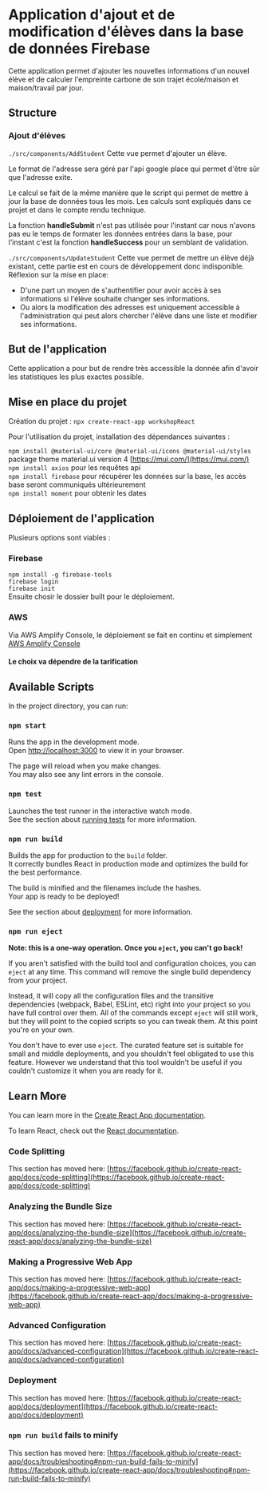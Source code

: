 # Application d'ajout et de modification d'élèves dans la base de données Firebase

Cette application permet d'ajouter les nouvelles informations d'un nouvel élève et de calculer l'empreinte carbone de son trajet école/maison et maison/travail par jour.

## Structure

### Ajout d'élèves
`./src/components/AddStudent`
Cette vue permet d'ajouter un élève.

Le format de l'adresse sera géré par l'api google place qui permet d'être sûr que l'adresse exite.

Le calcul se fait de la même manière que le script qui permet de mettre à jour la base de données tous les mois. Les calculs sont expliqués dans ce projet et dans le compte rendu technique.

La fonction <b>handleSubmit</b> n'est pas utilisée pour l'instant car nous n'avons pas eu le temps de formater les données entrées dans la base, pour l'instant c'est la fonction <b>handleSuccess</b> pour un semblant de validation.

`./src/components/UpdateStudent`
Cette vue permet de mettre un élève déjà existant, cette partie est en cours de développement donc indisponible.
Réflexion sur la mise en place:
- D'une part un moyen de s'authentifier pour avoir accès à ses informations si l'élève souhaite changer ses informations.
- Ou alors la modification des adresses est uniquement accessible à l'administration qui peut alors chercher l'élève dans une liste et modifier ses informations.

## But de l'application

Cette application a pour but de rendre très accessible la donnée afin d'avoir les statistiques les plus exactes possible.

## Mise en place du projet

Création du projet :
`npx create-react-app workshopReact`

Pour l'utilisation du projet, installation des dépendances suivantes :

`npm install @material-ui/core @material-ui/icons @material-ui/styles` <br/> package theme material.ui version 4  [https://mui.com/](https://mui.com/) <br/>
`npm install axios` pour les requêtes api <br/>
`npm install firebase` pour récupérer les données sur la base, les accès base seront communiqués ultérieurement <br/>
`npm install moment` pour obtenir les dates <br/>

## Déploiement de l'application

Plusieurs options sont viables :

### Firebase
`npm install -g firebase-tools`
<br/>`firebase login`
<br/> `firebase init` <br/>
Ensuite chosir le dossier built pour le déploiement.

### AWS

Via AWS Amplify Console, le déploiement se fait en continu et simplement [AWS Amplify Console](https://signin.aws.amazon.com/signin?redirect_uri=https%3A%2F%2Fconsole.aws.amazon.com%2Famplify%2Fhome%3Ffromtb%3Dtrue%26hashArgs%3D%2523%26isauthcode%3Dtrue%26state%3DhashArgsFromTB_us-east-1_f5d0daa6621ab0bc&client_id=arn%3Aaws%3Asignin%3A%3A%3Aconsole%2Famplify&forceMobileApp=0&code_challenge=SV8oZ0IV2-9KasgeCzWX4RnGw8XsNVLjdytLG0dSLGA&code_challenge_method=SHA-256)

#### Le choix va dépendre de la tarification

## Available Scripts

In the project directory, you can run:

### `npm start`

Runs the app in the development mode.\
Open [http://localhost:3000](http://localhost:3000) to view it in your browser.

The page will reload when you make changes.\
You may also see any lint errors in the console.

### `npm test`

Launches the test runner in the interactive watch mode.\
See the section about [running tests](https://facebook.github.io/create-react-app/docs/running-tests) for more information.

### `npm run build`

Builds the app for production to the `build` folder.\
It correctly bundles React in production mode and optimizes the build for the best performance.

The build is minified and the filenames include the hashes.\
Your app is ready to be deployed!

See the section about [deployment](https://facebook.github.io/create-react-app/docs/deployment) for more information.

### `npm run eject`

**Note: this is a one-way operation. Once you `eject`, you can't go back!**

If you aren't satisfied with the build tool and configuration choices, you can `eject` at any time. This command will remove the single build dependency from your project.

Instead, it will copy all the configuration files and the transitive dependencies (webpack, Babel, ESLint, etc) right into your project so you have full control over them. All of the commands except `eject` will still work, but they will point to the copied scripts so you can tweak them. At this point you're on your own.

You don't have to ever use `eject`. The curated feature set is suitable for small and middle deployments, and you shouldn't feel obligated to use this feature. However we understand that this tool wouldn't be useful if you couldn't customize it when you are ready for it.

## Learn More

You can learn more in the [Create React App documentation](https://facebook.github.io/create-react-app/docs/getting-started).

To learn React, check out the [React documentation](https://reactjs.org/).

### Code Splitting

This section has moved here: [https://facebook.github.io/create-react-app/docs/code-splitting](https://facebook.github.io/create-react-app/docs/code-splitting)

### Analyzing the Bundle Size

This section has moved here: [https://facebook.github.io/create-react-app/docs/analyzing-the-bundle-size](https://facebook.github.io/create-react-app/docs/analyzing-the-bundle-size)

### Making a Progressive Web App

This section has moved here: [https://facebook.github.io/create-react-app/docs/making-a-progressive-web-app](https://facebook.github.io/create-react-app/docs/making-a-progressive-web-app)

### Advanced Configuration

This section has moved here: [https://facebook.github.io/create-react-app/docs/advanced-configuration](https://facebook.github.io/create-react-app/docs/advanced-configuration)

### Deployment

This section has moved here: [https://facebook.github.io/create-react-app/docs/deployment](https://facebook.github.io/create-react-app/docs/deployment)

### `npm run build` fails to minify

This section has moved here: [https://facebook.github.io/create-react-app/docs/troubleshooting#npm-run-build-fails-to-minify](https://facebook.github.io/create-react-app/docs/troubleshooting#npm-run-build-fails-to-minify)
